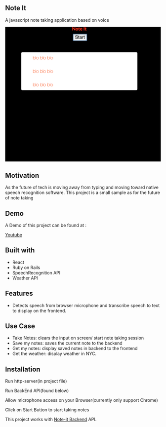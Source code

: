 ## Note It
A  javascript note taking application based on voice

![home](https://github.com/jyl0725/Note-it-Frontend/blob/master/src/assets/home.png?raw=true)

## Motivation
As the future of tech is moving away from typing and moving toward native speech recognition software. This project is a small sample as for the future of note taking

## Demo
A Demo of this project can be found at :

[Youtube](https://www.youtube.com/watch?v=81jq2OM2rEM)

## Built with

* React
* Ruby on Rails
* SpeechRecognition API
* Weather API

## Features
* Detects speech from browser microphone and transcribe speech to text to display on the frontend.

## Use Case
* Take Notes: clears the input on screen/ start note taking session
* Save my notes: saves the current note to the backend
* Get my notes: display saved notes in backend to the frontend
* Get the weather: display weather in NYC.

## Installation
Run http-server(in project file)

Run BackEnd API(found below)

Allow microphone access on your Browser(currently only support Chrome)

Click on Start Button to start taking notes

This project works with [Note-it Backend](https://github.com/jyl0725/Note-it-backend) API.
